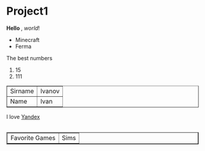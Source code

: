 # Project1
<html>
<body>
   <b> Hello </b>, <i> world</i>!
<ul>
  <li> Minecraft
  <li> Ferma
</ul>

The best numbers
<ol>
<li> 15
<li> 111
</ol>

<table border = 1>
  <tr>
    <td> Sirname </td>
    <td> Ivanov </td>
</tr>
<tr>
    <td> Name </td>
    <td> Ivan </td>
</tr>

<table>
I love <a href = "http://www.yandex.ru"> Yandex </a>
<table border = 2>
  <tr>
    <td> Favorite Games </td>
    <td> Sims </td>
</tr>
<table>

</body>
</html>
